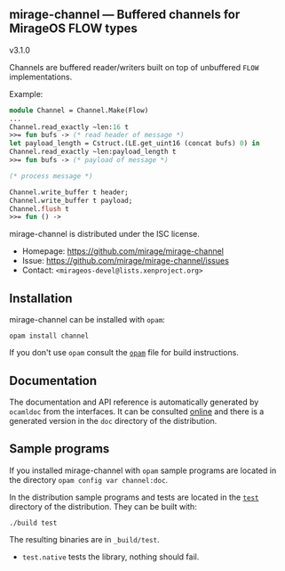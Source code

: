 mirage-channel — Buffered channels for MirageOS FLOW types
----------------------------------------------------------
v3.1.0

Channels are buffered reader/writers built on top of unbuffered `FLOW`
implementations.

Example:

```ocaml
module Channel = Channel.Make(Flow)
...
Channel.read_exactly ~len:16 t
>>= fun bufs -> (* read header of message *)
let payload_length = Cstruct.(LE.get_uint16 (concat bufs) 0) in
Channel.read_exactly ~len:payload_length t
>>= fun bufs -> (* payload of message *)

(* process message *)

Channel.write_buffer t header;
Channel.write_buffer t payload;
Channel.flush t
>>= fun () ->
```

mirage-channel is distributed under the ISC license.

* Homepage: https://github.com/mirage/mirage-channel  
* Issue: <https://github.com/mirage/mirage-channel/issues>
* Contact: `<mirageos-devel@lists.xenproject.org>`

## Installation

mirage-channel can be installed with `opam`:

    opam install channel

If you don't use `opam` consult the [`opam`](opam) file for build
instructions.

## Documentation

The documentation and API reference is automatically generated by
`ocamldoc` from the interfaces. It can be consulted [online][doc]
and there is a generated version in the `doc` directory of the
distribution.

[doc]: http://docs.mirage.io/channel

## Sample programs

If you installed mirage-channel with `opam` sample programs are located in
the directory `opam config var channel:doc`.

In the distribution sample programs and tests are located in the
[`test`](test) directory of the distribution. They can be built with:

    ./build test

The resulting binaries are in `_build/test`.

- `test.native` tests the library, nothing should fail.

